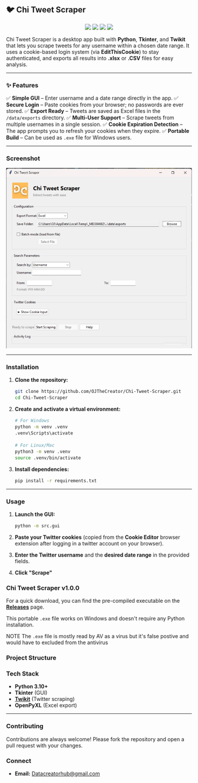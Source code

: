 ## 🐦 Chi Tweet Scraper

<p align="center"> <img src="https://img.shields.io/badge/Python-3.10+-blue?style=for-the-badge&logo=python" /> <img src="https://img.shields.io/badge/Tkinter-GUI-orange?style=for-the-badge" /> <img src="https://img.shields.io/badge/Twikit-Scraper-green?style=for-the-badge" /> <img src="https://img.shields.io/badge/Export-Excel-success?style=for-the-badge&logo=microsoft-excel" /> </p>

Chi Tweet Scraper is a desktop app built with **Python**, **Tkinter**, and **Twikit** that lets you scrape tweets for any username within a chosen date range. It uses a cookie-based login system (via **EditThisCookie**) to stay authenticated, and exports all results into **.xlsx** or **.CSV** files for easy analysis.

---

### ✨ Features

✅ **Simple GUI** – Enter username and a date range directly in the app.
✅ **Secure Login** – Paste cookies from your browser; no passwords are ever stored.
✅ **Export Ready** – Tweets are saved as Excel files in the `/data/exports` directory.
✅ **Multi-User Support** – Scrape tweets from multiple usernames in a single session.
✅ **Cookie Expiration Detection** – The app prompts you to refresh your cookies when they expire.
✅ **Portable Build** – Can be used as `.exe` file for Windows users.

---

### Screenshot

![alt text](assets/chitweetscraper.png)

---

###  Installation

1. **Clone the repository:**

    ```bash
    git clone https://github.com/OJTheCreator/Chi-Tweet-Scraper.git
    cd Chi-Tweet-Scraper
    ```

2. **Create and activate a virtual environment:**

    ```bash
    # For Windows
    python -m venv .venv
    .venv\Scripts\activate

    # For Linux/Mac
    python3 -m venv .venv
    source .venv/bin/activate
    ```

3.  **Install dependencies:**
    ```bash
    pip install -r requirements.txt
    ```

---

### Usage

1.  **Launch the GUI:**

    ```bash
    python -m src.gui
    ```

2. **Paste your Twitter cookies** (copied from the **Cookie Editor** browser extension after logging in a twitter account on your browser).

3. **Enter the Twitter username** and the **desired date range** in the provided fields.

4. **Click "Scrape"** 

### Chi Tweet Scraper v1.0.0

For a quick download, you can find the pre-compiled executable on the **[Releases](https://github.com/OJTheCreator/Chi-Tweet-Scraper/releases/tag/v1.0.0)** page. 

This portable `.exe` file works on Windows and doesn't require any Python installation.

NOTE The `.exe` file is mostly read by AV as a virus but it's false postive and would have to excluded from the antivirus

### Project Structure


### Tech Stack

* **Python 3.10+**
* **Tkinter** (GUI)
* **[Twikit](https://github.com/d60/twikit)** (Twitter scraping)
* **OpenPyXL** (Excel export)

---

###  Contributing

Contributions are always welcome! Please fork the repository and open a pull request with your changes.

### Connect

* **Email:** Datacreatorhub@gmail.com